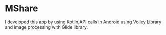 # MShare
I developed this app by using Kotlin,API calls in Android using Volley Library and image processing with Glide library.
